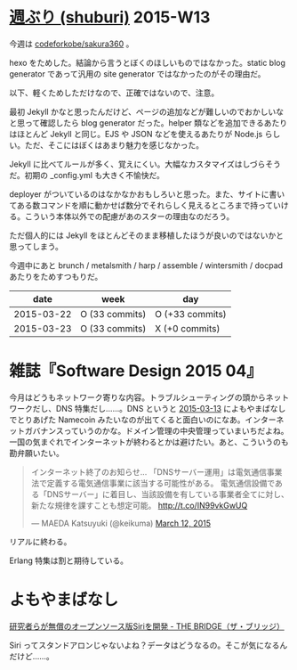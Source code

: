 # [週ぶり (shuburi)][shuburi] 2015-W13

今週は [codeforkobe/sakura360][] 。

hexo をためした。結論から言うとぼくのほしいものではなかった。static blog generator であって汎用の site generator ではなかったのがその理由だ。

以下、軽くためしただけなので、正確ではないので、注意。

最初 Jekyll かなと思ったんだけど、ページの追加などが難しいのでおかしいなと思って確認したら blog generator だった。helper 類などを追加できるあたりはほとんど Jekyll と同じ。EJS や JSON などを使えるあたりが Node.js らしい。ただ、そこにはぼくはあまり魅力を感じなかった。

Jekyll に比べてルールが多く、覚えにくい。大幅なカスタマイズはしづらそうだ。初期の _config.yml も大きく不愉快だ。

deployer がついているのはなかなかおもしろいと思った。また、サイトに書いてある数コマンドを順に動かせば数分でそれらしく見えるところまで持っていける。こういう本体以外での配慮があのスターの理由なのだろう。

ただ個人的には Jekyll をほとんどそのまま移植したほうが良いのではないかと思ってしまう。

今週中にあと brunch / metalsmith / harp / assemble / wintersmith / docpad あたりをためすつもりだ。

date       | week           | day
-----------|----------------|-----------------
2015-03-22 | O (33 commits) | O (+33 commits)
2015-03-23 | O (33 commits) | X (+0 commits)

# 雑誌『Software Design 2015 04』

今月はどうもネットワーク寄りな内容。トラブルシューティングの頭からネットワークだし、DNS 特集だし……。DNS というと [2015-03-13][] によもやまばなしでとりあげた Namecoin みたいなのが出てくると面白いのになあ。インターネットガバナンスっていうのかな。ドメイン管理の中央管理っていまいちだよね。一国の気まぐれでインターネットが終わるとかは避けたい。あと、こういうのも勘弁願いたい。

<blockquote class="twitter-tweet" lang="en"><p>インターネット終了のお知らせ…&#10;「DNSサーバー運用」は電気通信事業法で定義する電気通信事業に該当する可能性がある。&#10;電気通信設備である「DNSサーバー」に着目し、当該設備を有している事業者全てに対し、新たな規律を課すことも想定可能。&#10;<a href="http://t.co/IN99vkGwUQ">http://t.co/IN99vkGwUQ</a></p>&mdash; MAEDA Katsuyuki (@keikuma) <a href="https://twitter.com/keikuma/status/575867160498585601">March 12, 2015</a></blockquote>
<script async src="//platform.twitter.com/widgets.js" charset="utf-8"></script>

リアルに終わる。

Erlang 特集は割と期待している。

# よもやまばなし

[研究者らが無償のオープンソース版Siriを開発 - THE BRIDGE（ザ・ブリッジ）](http://thebridge.jp/2015/03/researchers-just-built-a-free-open-source-version-of-siri)

Siri ってスタンドアロンじゃないよね？データはどうなるの。そこが気になるんだけど……。

[shuburi]: http://shuburi.org
[codeforkobe/sakura360]: https://github.com/codeforkobe/sakura360
[2015-03-13]: http://blog.bouzuya.net/2015/03/13/
